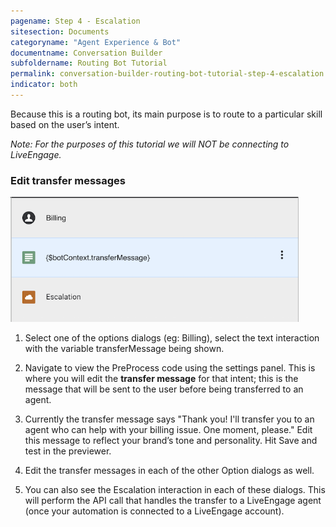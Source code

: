 ```yaml
---
pagename: Step 4 - Escalation
sitesection: Documents
categoryname: "Agent Experience & Bot"
documentname: Conversation Builder
subfoldername: Routing Bot Tutorial
permalink: conversation-builder-routing-bot-tutorial-step-4-escalation.html
indicator: both
---
```


Because this is a routing bot, its main purpose is to route to a particular skill based on the user’s intent.

*Note: For the purposes of this tutorial we will NOT be connecting to LiveEngage.*

### Edit transfer messages

<img src="img/conversationimages/image_38.png" style="height:200px">

1. Select one of the options dialogs (eg: Billing), select the text interaction with the variable transferMessage being shown.

2. Navigate to view the PreProcess code using the settings panel. This is where you will edit the **transfer message** for that intent; this is the message that will be sent to the user before being transferred to an agent.

3. Currently the transfer message says "Thank you! I'll transfer you to an agent who can help with your billing issue. One moment, please." Edit this message to reflect your brand’s tone and personality. Hit Save and test in the previewer.

4. Edit the transfer messages in each of the other Option dialogs as well.

5. You can also see the Escalation interaction in each of these dialogs. This will perform the API call that handles the transfer to a LiveEngage agent (once your automation is connected to a LiveEngage account).

